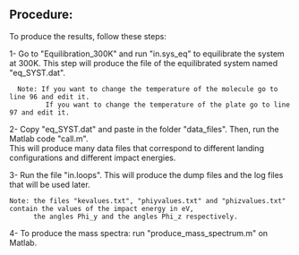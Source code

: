 ## Procedure:
To produce the results, follow these steps:

   1- Go to "Equilibration_300K" and run "in.sys_eq" to equilibrate the system at 300K.
   This step will produce the file of the equilibrated system named "eq_SYST.dat". 
   
      Note: If you want to change the temperature of the molecule go to line 96 and edit it. 
             If you want to change the temperature of the plate go to line 97 and edit it.
   
   2- Copy "eq_SYST.dat" and paste in the folder "data_files". Then, run the Matlab code "call.m".  
   This will produce many data files that correspond to different landing configurations and different impact energies.
   
   
   3- Run the file "in.loops".  This will produce the dump files and the log files that will be used later.
   
    Note: the files "kevalues.txt", "phiyvalues.txt" and "phizvalues.txt" contain the values of the impact energy in eV,
          the angles Phi_y and the angles Phi_z respectively.
   
   4- To produce the mass spectra: run "produce_mass_spectrum.m" on Matlab.

